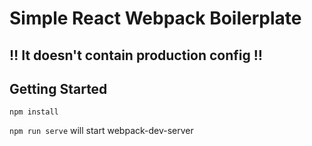 # Simple React Webpack Boilerplate

## :bangbang: It doesn't contain production config :bangbang:

## Getting Started

``` npm install ```

``` npm run serve ``` will start webpack-dev-server
